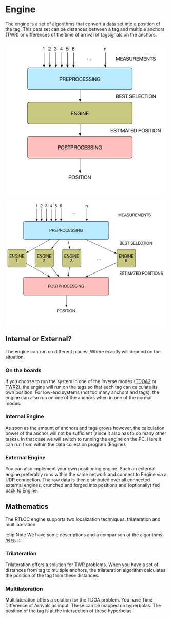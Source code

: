 # Engine
The engine is a set of algorithms that convert a data set into a position of the tag. This data set can be distances between a tag and multiple anchors (TWR) or differences of the time of arrival of tagsignals on the anchors.

![engine_single](./img/engine/engine_single.png)

![engine_multi](./img/engine/engine_multi.png)

## Internal or External?
The engine can run on different places. Where exactly will depend on the situation.

### On the boards
If you choose to run the system in one of the inverse modes ([TDOA2](/reference/algorithms.html#tdoa2) or [TWR2](/reference/algorithms.html#twr2)), the engine will run on the tags so that each tag can calculate its own position.
For low-end systems (not too many anchors and tags), the engine can also run on one of the anchors when in one of the normal modes.

### Internal Engine 
As soon as the amount of anchors and tags grows however, the calculation power of the anchor will not be sufficient (since it also has to do many other tasks). In that case we will switch to running the engine on the PC.
Here it can run from within the data collection program (Engine).

### External Engine
You can also implement your own positioning engine. Such an external engine preferably runs within the same network and connect to Engine via a UDP connection. The raw data is then distributed over all connected external engines, crunched and forged into positions and (optionally) fed back to Engine.

## Mathematics
The RTLOC engine supports two localization techniques: trilateration and multilateration.

:::tip Note
We have some descriptions and a comparison of the algorithms [here](/reference/algorithms.html).
:::

### Trilateration
Trilateration offers a solution for TWR problems. When you have a set of distances from tag to multiple anchors, the trilateration algorithm calculates the position of the tag from these distances.

### Multilateration
Multilateration offers a solution for the TDOA problem. You have Time Difference of Arrivals as input. These can be mapped on hyperbolas. The position of the tag is at the intersection of these hyperbolas.
